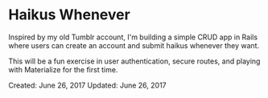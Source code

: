 # Haikus Whenever

Inspired by my old Tumblr account, I'm building a simple CRUD app in Rails where users can create an account and submit haikus whenever they want. 

This will be a fun exercise in user authentication, secure routes, and playing with Materialize for the first time.

Created: June 26, 2017
Updated: June 26, 2017
